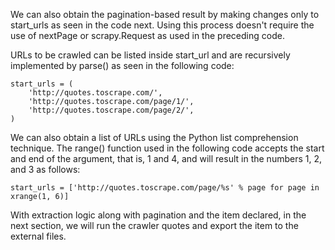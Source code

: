 We can also obtain the pagination-based result by making changes only to start_urls as seen in the code next. Using this process doesn't require the use of nextPage or scrapy.Request as used in the preceding code.

URLs to be crawled can be listed inside start_url and are recursively implemented by parse() as seen in the following code:

```
start_urls = (
    'http://quotes.toscrape.com/',
    'http://quotes.toscrape.com/page/1/',
    'http://quotes.toscrape.com/page/2/',
)
```

We can also obtain a list of URLs using the Python list comprehension technique. The range() function used in the following code accepts the start and end of the argument, that is, 1 and 4, and will result in the numbers 1, 2, and 3 as follows:

```
start_urls = ['http://quotes.toscrape.com/page/%s' % page for page in xrange(1, 6)]
```

With extraction logic along with pagination and the item declared, in the next section, we will run the crawler quotes and export the item to the external files. 